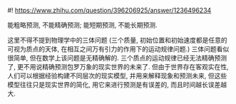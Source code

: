 #! https://www.zhihu.com/question/396206925/answer/1236496234

[comment]: <> (Answer URL: https://www.zhihu.com/question/396206925/answer/1236496234)
[comment]: <> (Question Title: 如果将全世界所有的信息都录入到一个计算机里，通过计算机的数学分析，能不能够预测未来？)
[comment]: <> (Author Name: 采石工)
[comment]: <> (Create Time: 2020-05-21 12:25:05)

能粗略预测, 不能精确预测; 能短期预测, 不能长期预测.

这里不得不提到物理学中的三体问题 (三个质量, 初始位置和初始速度都是任意的可视为质点的天体, 在相互之间万有引力的作用下的运动规律问题.) 三体问题看似很简单, 但在数学上该问题是无精确解的. 三个质点的运动规律已经无法精确预测了, 更不用说精确预测包罗万象的现实世界的未来了. 但由于世界存在客观实在性, 人们可以根据经验构建不同层次的现实模型, 并用来解释现象和预测未来, 但这些模型往往只是现实世界的简化, 用它来进行预测是有误差的, 而且时间越长误差越大.

